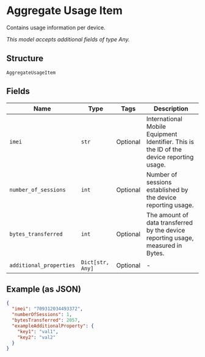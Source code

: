 
# Aggregate Usage Item

Contains usage information per device.

*This model accepts additional fields of type Any.*

## Structure

`AggregateUsageItem`

## Fields

| Name | Type | Tags | Description |
|  --- | --- | --- | --- |
| `imei` | `str` | Optional | International Mobile Equipment Identifier. This is the ID of the device reporting usage. |
| `number_of_sessions` | `int` | Optional | Number of sessions established by the device reporting usage. |
| `bytes_transferred` | `int` | Optional | The amount of data transferred by the device reporting usage, measured in Bytes. |
| `additional_properties` | `Dict[str, Any]` | Optional | - |

## Example (as JSON)

```json
{
  "imei": "709312034493372",
  "numberOfSessions": 1,
  "bytesTransferred": 2057,
  "exampleAdditionalProperty": {
    "key1": "val1",
    "key2": "val2"
  }
}
```

